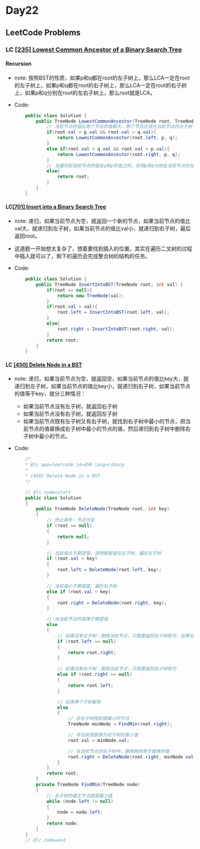 # Day22


## LeetCode Problems
    
### LC [[235] Lowest Common Ancestor of a Binary Search Tree](https://leetcode.com/problems/lowest-common-ancestor-of-a-binary-search-tree/)


#### Recursion

  - note: 按照BST的性质，如果p和q都在root的左子树上，那么LCA一定在root的左子树上，如果p和q都在root的右子树上，那么LCA一定在root的右子树上，如果p和q分别在root的左右子树上，那么root就是LCA。
  
  - Code:
    ```csharp
        public class Solution {
            public TreeNode LowestCommonAncestor(TreeNode root, TreeNode p, TreeNode q) {
                // 当前节点的值比两个节点的值都大，两个节点应该在当前节点的左子树
                if(root.val > p.val && root.val > q.val){
                    return LowestCommonAncestor(root.left, p, q);
                }
                else if(root.val < q.val && root.val < p.val){
                    return LowestCommonAncestor(root.right, p, q);
                }
                // 当遍历到当前节点的值在q和p的值之间，说明p和q分别在当前节点的左子树和右子树，当前节点就是最小公共祖先
                else{
                    return root;
                }
            }
        }
    ```

#### LC[[701] Insert into a Binary Search Tree](https://leetcode.com/problems/insert-into-a-binary-search-tree/)

  - note: 递归，如果当前节点为空，就返回一个新的节点，如果当前节点的值比val大，就递归到左子树，如果当前节点的值比val小，就递归到右子树，最后返回root。
  - 这道题一开始想太复杂了，想着要找到插入的位置，其实在遍历二叉树的过程中插入就可以了，剩下的遍历会完成整合树的结构的任务。
  
  - Code:
    ```csharp
        public class Solution {
            public TreeNode InsertIntoBST(TreeNode root, int val) {
                if(root == null){
                    return new TreeNode(val);
                }
                if(root.val > val){
                    root.left = InsertIntoBST(root.left, val);
                }
                else{
                    root.right = InsertIntoBST(root.right, val);
                }
                return root;
            }
        }
    ```


#### LC [[450] Delete Node in a BST](https://leetcode.com/problems/delete-node-in-a-bst/)

  - note: 递归，如果当前节点为空，就返回空，如果当前节点的值比key大，就递归到左子树，如果当前节点的值比key小，就递归到右子树，如果当前节点的值等于key，就分三种情况：
    - 如果当前节点没有左子树，就返回右子树
    - 如果当前节点没有右子树，就返回左子树
    - 如果当前节点既有左子树又有右子树，就找到右子树中最小的节点，把当前节点的值替换成右子树中最小的节点的值，然后递归到右子树中删除右子树中最小的节点。
  
  - Code:
    ```csharp
        /*
        * @lc app=leetcode id=450 lang=csharp
        *
        * [450] Delete Node in a BST
        */

        // @lc code=start
        public class Solution
        {
            public TreeNode DeleteNode(TreeNode root, int key)
            {
                // 终止条件：节点为空
                if (root == null)
                {
                    return null;
                }

                // 当前值大于期望值，说明期望值在左子树，遍历左子树
                if (root.val > key)
                {
                    root.left = DeleteNode(root.left, key);
                }

                // 当前值小于期望值，遍历右子树
                else if (root.val < key)
                {
                    root.right = DeleteNode(root.right, key);
                }

                // 当当前节点的值等于期望值
                else
                {
                    // 如果没有左子树：删除当前节点，只需要返回右子树即可，如果右子树也为空也可以，直接返回null
                    if (root.left == null)
                    {
                        return root.right;
                    }

                    // 如果没有右子树：删除当前节点，只需要返回左子树即可
                    else if (root.right == null)
                    {
                        return root.left;
                    }

                    // 如果两个子树都有
                    else
                    {
                        // 在右子树找到值最小的节点
                        TreeNode minNode = FindMin(root.right);

                        // 将当前值替换为右子树的最小值
                        root.val = minNode.val;

                        // 在当前节点的右子树中，删除刚刚用于替换的值
                        root.right = DeleteNode(root.right, minNode.val);
                    }
                }
                return root;
            }
            private TreeNode FindMin(TreeNode node)
            {
                // 右子树的最左节点就是最小值
                while (node.left != null)
                {
                    node = node.left;
                }
                return node;
            }
        }
        // @lc code=end


    ```